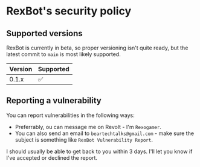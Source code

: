 # RexBot's security policy

## Supported versions

RexBot is currently in beta, so proper versioning isn't quite ready, but the latest commit to `main` is most likely supported.

| Version | Supported          |
| ------- | ------------------ |
| 0.1.x   | :white_check_mark: |

## Reporting a vulnerability

You can report vulnerabilities in the following ways:
- Preferrably, ou can message me on Revolt - I'm `Rexogamer`.
- You can also send an email to `beartechtalks@gmail.com` - make sure the subject is something like `RexBot Vulnerability Report`.

I should usually be able to get back to you within 3 days. I'll let you know if I've accepted or declined the report.
